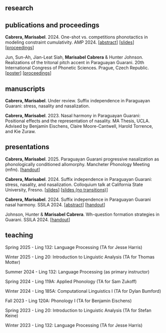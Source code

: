 ## research

## publications and proceedings

**Cabrera, Marisabel**. 2024. One-shot vs. competitions phonotactics in modeling constraint cumulativity. AMP 2024. [<a href="/assets/amp2024abstract.pdf" target="_blank">abstract</a>] [<a href="/assets/amp2024slides.pdf" target="_blank">slides</a>] [[proceedings](https://openpublishing.library.umass.edu/amphonology/article/id/3013/)]

Jun, Sun-Ah, Jian-Leat Siah, **Marisabel Cabrera** & Hunter Johnson. Realizations of the tritonal pitch accent in Paraguayan Guarani. 20th International Congress of Phonetic Sciences. Prague, Czech Republic. [<a href="/assets/jun-siah-cabrera-johnson-poster.pdf" target="_blank">poster</a>] [[proceedings](https://www.internationalphoneticassociation.org/icphs-proceedings/ICPhS2023/full_papers/109.pdf)]

## manuscripts

**Cabrera, Marisabel**. Under review. Suffix independence in Paraguayan Guarani: stress, nasality and nasalization. 

**Cabrera, Marisabel**. 2023. Nasal harmony in Paraguayan Guarani: Positional effects and the representation of nasality. MA Thesis, UCLA. Advised by Benjamin Eischens, Claire Moore-Cantwell, Harold Torrence, and Kie Zuraw. 

## presentations

**Cabrera, Marisabel**. 2025. Paraguayan Guarani progressive nasalization as phonologically conditioned allomorphy. Mancheter Phonology Meeting (mfm). [<a href="/assets/mfm-handout.pdf" target="_blank">handout</a>]

**Cabrera, Marisabel**. 2024. Suffix independence in Paraguayan Guarani: stress, nasality, and nasalization. Colloquium talk at California State University, Fresno. [<a href="/assets/cabrera-suffixes-trans.pdf" target="_blank">slides</a>] [<a href="/assets/cabrera-suffixes-notrans.pdf" target="_blank">slides (no transitions)</a>]

**Cabrera, Marisabel**. 2024. Suffix independence in Paraguayan Guarani nasal harmony. SSILA 2024. [<a href="/assets/cabrera-ssila2024-abstract.pdf" target="_blank">abstract</a>] [<a href="/assets/cabrera-ssila2024-handout2.pdf" target="_blank">handout</a>]

Johnson, Hunter & **Marisabel Cabrera**. Wh-question formation strategies in Guarani. SSILA 2024. [<a href="/assets/wh-ssila2024-handout.pdf" target="_blank">handout</a>]

## teaching

Spring 2025 - Ling 132: Language Processing (TA for Jesse Harris)

Winter 2025 - Ling 20: Introduction to Linguistic Analysis (TA for Thomas Motter)

Summer 2024 - Ling 132: Language Processing (as primary instructor)

Spring 2024 - Ling 119A: Applied Phonology (TA for Sam Zukoff)

Winter 2024 - Ling 185A: Computational Linguistics I (TA for Dylan Bumford)

Fall 2023 - Ling 120A: Phonology I (TA for Benjamin Eischens)

Spring 2023 - Ling 20: Introduction to Linguistic Analysis (TA for Stefan Keine)

Winter 2023 - Ling 132: Language Processing (TA for Jesse Harris)
